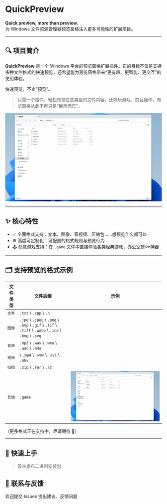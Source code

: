# QuickPreview

**Quick preview, more than preview.**  
为 Windows 文件资源管理器预览窗格注入更多可能性的扩展项目。

---

## 🔍 项目简介

**QuickPreview** 是一个 Windows 平台的预览窗格扩展插件。它的目标不仅是支持多种文件格式的快速预览，还希望能为预览窗格带来“更有趣、更智能、更交互”的使用体验。

快速预览，不止“预览”。


> 只需一个插件，轻松预览任意类型的文件内容，还能玩游戏、交互操作，预览窗格从此不再只是“展示而已”。

![snake](./Assets/snake.gif)


---

## ✨ 核心特性

- ✅ 全面格式支持：文本、图像、音视频、压缩包……想预览什么都可以
- ⚙️ 高度可定制化：可配置的格式规则与预览行为
- 🕹️ 创意游戏支持：在 `.game` 文件中直接体验各类经典游戏，办公室摸🐟神器

---

## 🗂️ 支持预览的格式示例

| 文件类型 | 文件后缀 | 示例 |
|-|-|-|
| `文本` | `.txt` \ `.cpp` \ `.h` |  |
| `图像` | `.jpg` \ `.jpeg` \ `.png` \ `.bmp` \ `.gif` \ `.tif` \ `.tiff` \ `.webp` \ `.ico` \ `.bmp` \ `.svg` |  |
| `音频` | `.mp3` \ `.wav` \ `.wma` \ `.aac` \ `.m4a` |  |
| `视频` | \ `.mp4` \ `.wmv` \ `.avi` \ `.mkv` |  |
| `归档` | `.zip` \ `.rar` \ `.7z` |  |
| `其他` | `.game` | ![snake](./Assets/snake.gif) |

（更多格式正在支持中，尽请期待 🎉）

---

## 🚀 快速上手

> 暂未发布二进制安装包

## 📮 联系与反馈

欢迎提交 Issues 提出建议、反馈问题
